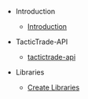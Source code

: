- Introduction

  - [Introduction](README.md)

- TacticTrade-API

  - [tactictrade-api](/docs/introduction/tactictrade-api.md)

  
- Libraries

  - [Create Libraries](/docs/libreries/create-librarie.md)